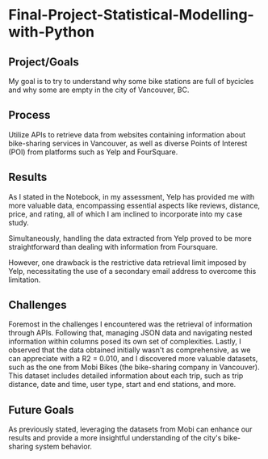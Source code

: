 # Final-Project-Statistical-Modelling-with-Python

## Project/Goals

My goal is to try to understand why some bike stations are full of bycicles and why some are empty in the city of Vancouver, BC. 

## Process

Utilize APIs to retrieve data from websites containing information about bike-sharing services in Vancouver, as well as diverse Points of Interest (POI) from platforms such as Yelp and FourSquare.


## Results

As I stated in the Notebook, in my assessment, Yelp has provided me with more valuable data, encompassing essential aspects like reviews, distance, price, and rating, all of which I am inclined to incorporate into my case study.

Simultaneously, handling the data extracted from Yelp proved to be more straightforward than dealing with information from Foursquare.

However, one drawback is the restrictive data retrieval limit imposed by Yelp, necessitating the use of a secondary email address to overcome this limitation.


## Challenges 

Foremost in the challenges I encountered was the retrieval of information through APIs. Following that, managing JSON data and navigating nested information within columns posed its own set of complexities. Lastly, I observed that the data obtained initially wasn't as comprehensive, as we can appreciate with a R2 = 0.010, and I discovered more valuable datasets, such as the one from Mobi Bikes (the bike-sharing company in Vancouver). This dataset includes detailed information about each trip, such as trip distance, date and time, user type, start and end stations, and more.

## Future Goals

As previously stated, leveraging the datasets from Mobi can enhance our results and provide a more insightful understanding of the city's bike-sharing system behavior.
